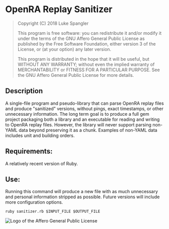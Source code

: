 # OpenRA Replay Sanitizer
>    Copyright (C) 2018  Luke Spangler
>
>    This program is free software: you can redistribute it and/or modify
>    it under the terms of the GNU Affero General Public License as
>    published by the Free Software Foundation, either version 3 of the
>    License, or (at your option) any later version.
>
>    This program is distributed in the hope that it will be useful,
>    but WITHOUT ANY WARRANTY; without even the implied warranty of
>    MERCHANTABILITY or FITNESS FOR A PARTICULAR PURPOSE.  See the
>    GNU Affero General Public License for more details.

## Description
A single-file program and pseudo-library that can parse OpenRA replay files and produce "sanitized" versions, without pings, exact timestamps, or 
other unnecessary information. The long term goal is to produce a full gem project packaging both a library and an executable for reading and writing 
to OpenRA replay files. However, the library will never support parsing non-YAML data beyond preserving it as a chunk. Examples of non-YAML data 
includes unit and building orders.

## Requirements:
A relatively recent version of Ruby.

## Use:
Running this command will produce a new file with as much unnecessary and personal information stripped as possible. Future versions will include more 
configuration options.

```
ruby sanitizer.rb $INPUT_FILE $OUTPUT_FILE
```

![Logo of the Affero General Public License](https://www.gnu.org/graphics/agplv3-155x51.png)

